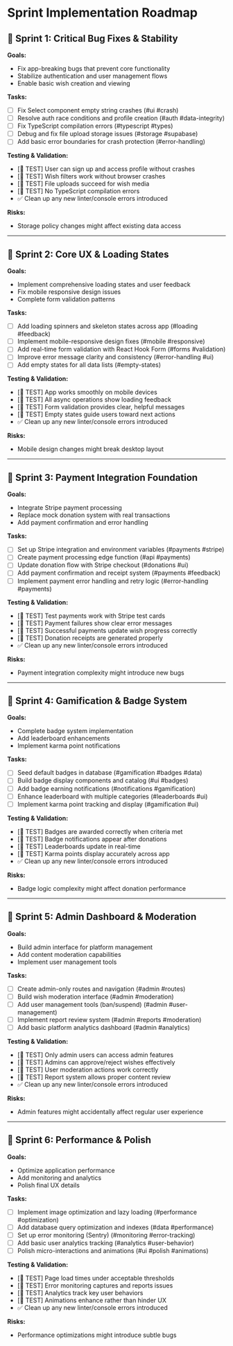 # Sprint Implementation Roadmap

## 🚀 Sprint 1: Critical Bug Fixes & Stability

**Goals:**
- Fix app-breaking bugs that prevent core functionality
- Stabilize authentication and user management flows
- Enable basic wish creation and viewing

**Tasks:**
- [ ] Fix Select component empty string crashes (#ui #crash)
- [ ] Resolve auth race conditions and profile creation (#auth #data-integrity)
- [ ] Fix TypeScript compilation errors (#typescript #types)
- [ ] Debug and fix file upload storage issues (#storage #supabase)
- [ ] Add basic error boundaries for crash protection (#error-handling)

**Testing & Validation:**
- [🧪 TEST] User can sign up and access profile without crashes
- [🧪 TEST] Wish filters work without browser crashes
- [🧪 TEST] File uploads succeed for wish media
- [🧪 TEST] No TypeScript compilation errors
- ✅ Clean up any new linter/console errors introduced

**Risks:**
- Storage policy changes might affect existing data access

---

## 🚀 Sprint 2: Core UX & Loading States

**Goals:**
- Implement comprehensive loading states and user feedback
- Fix mobile responsive design issues
- Complete form validation patterns

**Tasks:**
- [ ] Add loading spinners and skeleton states across app (#loading #feedback)
- [ ] Implement mobile-responsive design fixes (#mobile #responsive)
- [ ] Add real-time form validation with React Hook Form (#forms #validation)
- [ ] Improve error message clarity and consistency (#error-handling #ui)
- [ ] Add empty states for all data lists (#empty-states)

**Testing & Validation:**
- [🧪 TEST] App works smoothly on mobile devices
- [🧪 TEST] All async operations show loading feedback
- [🧪 TEST] Form validation provides clear, helpful messages
- [🧪 TEST] Empty states guide users toward next actions
- ✅ Clean up any new linter/console errors introduced

**Risks:**
- Mobile design changes might break desktop layout

---

## 🚀 Sprint 3: Payment Integration Foundation

**Goals:**
- Integrate Stripe payment processing
- Replace mock donation system with real transactions
- Add payment confirmation and error handling

**Tasks:**
- [ ] Set up Stripe integration and environment variables (#payments #stripe)
- [ ] Create payment processing edge function (#api #payments)
- [ ] Update donation flow with Stripe checkout (#donations #ui)
- [ ] Add payment confirmation and receipt system (#payments #feedback)
- [ ] Implement payment error handling and retry logic (#error-handling #payments)

**Testing & Validation:**
- [🧪 TEST] Test payments work with Stripe test cards
- [🧪 TEST] Payment failures show clear error messages
- [🧪 TEST] Successful payments update wish progress correctly
- [🧪 TEST] Donation receipts are generated properly
- ✅ Clean up any new linter/console errors introduced

**Risks:**
- Payment integration complexity might introduce new bugs

---

## 🚀 Sprint 4: Gamification & Badge System

**Goals:**
- Complete badge system implementation
- Add leaderboard enhancements
- Implement karma point notifications

**Tasks:**
- [ ] Seed default badges in database (#gamification #badges #data)
- [ ] Build badge display components and catalog (#ui #badges)
- [ ] Add badge earning notifications (#notifications #gamification)
- [ ] Enhance leaderboard with multiple categories (#leaderboards #ui)
- [ ] Implement karma point tracking and display (#gamification #ui)

**Testing & Validation:**
- [🧪 TEST] Badges are awarded correctly when criteria met
- [🧪 TEST] Badge notifications appear after donations
- [🧪 TEST] Leaderboards update in real-time
- [🧪 TEST] Karma points display accurately across app
- ✅ Clean up any new linter/console errors introduced

**Risks:**
- Badge logic complexity might affect donation performance

---

## 🚀 Sprint 5: Admin Dashboard & Moderation

**Goals:**
- Build admin interface for platform management
- Add content moderation capabilities
- Implement user management tools

**Tasks:**
- [ ] Create admin-only routes and navigation (#admin #routes)
- [ ] Build wish moderation interface (#admin #moderation)
- [ ] Add user management tools (ban/suspend) (#admin #user-management)
- [ ] Implement report review system (#admin #reports #moderation)
- [ ] Add basic platform analytics dashboard (#admin #analytics)

**Testing & Validation:**
- [🧪 TEST] Only admin users can access admin features
- [🧪 TEST] Admins can approve/reject wishes effectively
- [🧪 TEST] User moderation actions work correctly
- [🧪 TEST] Report system allows proper content review
- ✅ Clean up any new linter/console errors introduced

**Risks:**
- Admin features might accidentally affect regular user experience

---

## 🚀 Sprint 6: Performance & Polish

**Goals:**
- Optimize application performance
- Add monitoring and analytics
- Polish final UX details

**Tasks:**
- [ ] Implement image optimization and lazy loading (#performance #optimization)
- [ ] Add database query optimization and indexes (#data #performance)
- [ ] Set up error monitoring (Sentry) (#monitoring #error-tracking)
- [ ] Add basic user analytics tracking (#analytics #user-behavior)
- [ ] Polish micro-interactions and animations (#ui #polish #animations)

**Testing & Validation:**
- [🧪 TEST] Page load times under acceptable thresholds
- [🧪 TEST] Error monitoring captures and reports issues
- [🧪 TEST] Analytics track key user behaviors
- [🧪 TEST] Animations enhance rather than hinder UX
- ✅ Clean up any new linter/console errors introduced

**Risks:**
- Performance optimizations might introduce subtle bugs